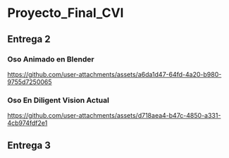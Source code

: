 # Proyecto_Final_CVI


## Entrega 2
### Oso Animado en Blender

https://github.com/user-attachments/assets/a6da1d47-64fd-4a20-b980-9755d7250065


### Oso En Diligent Vision Actual

https://github.com/user-attachments/assets/d718aea4-b47c-4850-a331-4cb974fdf2e1


## Entrega 3




